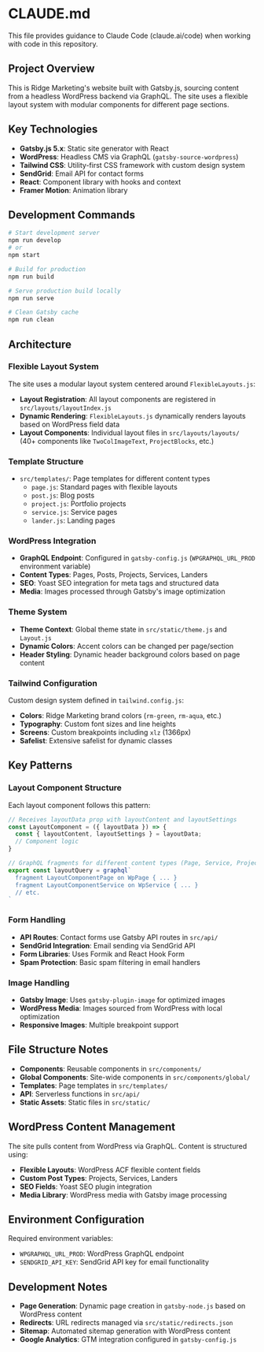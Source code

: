# CLAUDE.md

This file provides guidance to Claude Code (claude.ai/code) when working with code in this repository.

## Project Overview

This is Ridge Marketing's website built with Gatsby.js, sourcing content from a headless WordPress backend via GraphQL. The site uses a flexible layout system with modular components for different page sections.

## Key Technologies
- **Gatsby.js 5.x**: Static site generator with React
- **WordPress**: Headless CMS via GraphQL (`gatsby-source-wordpress`)
- **Tailwind CSS**: Utility-first CSS framework with custom design system
- **SendGrid**: Email API for contact forms
- **React**: Component library with hooks and context
- **Framer Motion**: Animation library

## Development Commands

```bash
# Start development server
npm run develop
# or
npm start

# Build for production
npm run build

# Serve production build locally  
npm run serve

# Clean Gatsby cache
npm run clean
```

## Architecture

### Flexible Layout System
The site uses a modular layout system centered around `FlexibleLayouts.js`:
- **Layout Registration**: All layout components are registered in `src/layouts/layoutIndex.js`
- **Dynamic Rendering**: `FlexibleLayouts.js` dynamically renders layouts based on WordPress field data
- **Layout Components**: Individual layout files in `src/layouts/layouts/` (40+ components like `TwoColImageText`, `ProjectBlocks`, etc.)

### Template Structure
- `src/templates/`: Page templates for different content types
  - `page.js`: Standard pages with flexible layouts
  - `post.js`: Blog posts  
  - `project.js`: Portfolio projects
  - `service.js`: Service pages
  - `lander.js`: Landing pages

### WordPress Integration
- **GraphQL Endpoint**: Configured in `gatsby-config.js` (`WPGRAPHQL_URL_PROD` environment variable)
- **Content Types**: Pages, Posts, Projects, Services, Landers
- **SEO**: Yoast SEO integration for meta tags and structured data
- **Media**: Images processed through Gatsby's image optimization

### Theme System
- **Theme Context**: Global theme state in `src/static/theme.js` and `Layout.js`
- **Dynamic Colors**: Accent colors can be changed per page/section
- **Header Styling**: Dynamic header background colors based on page content

### Tailwind Configuration
Custom design system defined in `tailwind.config.js`:
- **Colors**: Ridge Marketing brand colors (`rm-green`, `rm-aqua`, etc.)
- **Typography**: Custom font sizes and line heights
- **Screens**: Custom breakpoints including `xlz` (1366px)
- **Safelist**: Extensive safelist for dynamic classes

## Key Patterns

### Layout Component Structure
Each layout component follows this pattern:
```javascript
// Receives layoutData prop with layoutContent and layoutSettings
const LayoutComponent = ({ layoutData }) => {
  const { layoutContent, layoutSettings } = layoutData;
  // Component logic
}

// GraphQL fragments for different content types (Page, Service, Project, Lander)
export const layoutQuery = graphql`
  fragment LayoutComponentPage on WpPage { ... }
  fragment LayoutComponentService on WpService { ... }
  // etc.
`
```

### Form Handling
- **API Routes**: Contact forms use Gatsby API routes in `src/api/`
- **SendGrid Integration**: Email sending via SendGrid API
- **Form Libraries**: Uses Formik and React Hook Form
- **Spam Protection**: Basic spam filtering in email handlers

### Image Handling  
- **Gatsby Image**: Uses `gatsby-plugin-image` for optimized images
- **WordPress Media**: Images sourced from WordPress with local optimization
- **Responsive Images**: Multiple breakpoint support

## File Structure Notes

- **Components**: Reusable components in `src/components/`
- **Global Components**: Site-wide components in `src/components/global/`
- **Templates**: Page templates in `src/templates/`
- **API**: Serverless functions in `src/api/`
- **Static Assets**: Static files in `src/static/`

## WordPress Content Management

The site pulls content from WordPress via GraphQL. Content is structured using:
- **Flexible Layouts**: WordPress ACF flexible content fields
- **Custom Post Types**: Projects, Services, Landers
- **SEO Fields**: Yoast SEO plugin integration
- **Media Library**: WordPress media with Gatsby image processing

## Environment Configuration

Required environment variables:
- `WPGRAPHQL_URL_PROD`: WordPress GraphQL endpoint
- `SENDGRID_API_KEY`: SendGrid API key for email functionality

## Development Notes

- **Page Generation**: Dynamic page creation in `gatsby-node.js` based on WordPress content
- **Redirects**: URL redirects managed via `src/static/redirects.json`
- **Sitemap**: Automated sitemap generation with WordPress content
- **Google Analytics**: GTM integration configured in `gatsby-config.js`